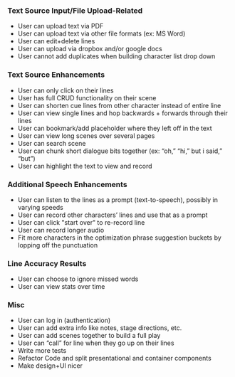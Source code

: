 ### Text Source Input/File Upload-Related
- User can upload text via PDF
- User can upload text via other file formats (ex: MS Word)
- User can edit+delete lines
- User can upload via dropbox and/or google docs
- User cannot add duplicates when building character list drop down

### Text Source Enhancements
- User can only click on their lines
- User has full CRUD functionality on their scene
- User can shorten cue lines from other character instead of entire line
- User can view single lines and hop backwards + forwards through their lines
- User can bookmark/add placeholder where they left off in the text
- User can view long scenes over several pages
- User can search scene
- User can chunk short dialogue bits together (ex: “oh,” “hi,” but i said,” “but”)
- User can highlight the text to view and record

### Additional Speech Enhancements
- User can listen to the lines as a prompt (text-to-speech), possibly in varying speeds
- User can record other characters’ lines and use that as a prompt
- User can click "start over" to re-record line
- User can record longer audio
- Fit more characters in the optimization phrase suggestion buckets by lopping off the punctuation

### Line Accuracy Results
- User can choose to ignore missed words
- User can view stats over time

### Misc
- User can log in (authentication)
- User can add extra info like notes, stage directions, etc.
- User can add scenes together to build a full play
- User can “call” for line when they go up on their lines
- Write more tests
- Refactor Code and split presentational and container components
- Make design+UI nicer
